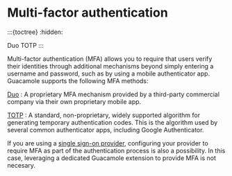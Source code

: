 Multi-factor authentication
===========================

:::{toctree}
:hidden:

Duo <duo-auth>
TOTP <totp-auth>
:::

Multi-factor authentication (MFA) allows you to require that users verify their
identities through additional mechanisms beyond simply entering a username and
password, such as by using a mobile authenticator app. Guacamole supports the
following MFA methods:

[Duo](duo-auth)
: A proprietary MFA mechanism provided by a third-party commercial company via
  their own proprietary mobile app.

[TOTP](totp-auth)
: A standard, non-proprietary, widely supported algorithm for generating
  temporary authentication codes. This is the algorithm used by several common
  authenticator apps, including Google Authenticator.

If you are using a [single sign-on provider](sso), configuring your provider to
require MFA as part of the authentication process is also a possibility. In
this case, leveraging a dedicated Guacamole extension to provide MFA is not
necesary.
